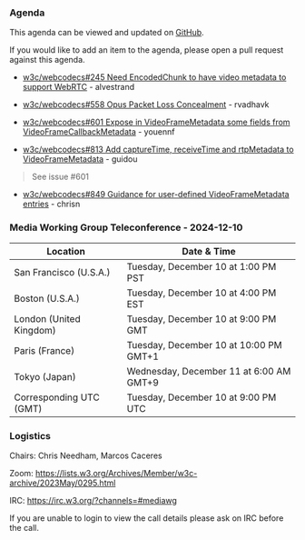 ### Agenda

This agenda can be viewed and updated on [GitHub](https://github.com/w3c/media-wg/blob/main/meetings/2024-12-10-Media_Working_Group_Teleconference-agenda.md).

If you would like to add an item to the agenda, please open a pull request against this agenda.

* [w3c/webcodecs#245 Need EncodedChunk to have video metadata to support WebRTC](https://github.com/w3c/webcodecs/issues/245) - alvestrand

* [w3c/webcodecs#558 Opus Packet Loss Concealment](https://github.com/w3c/webcodecs/issues/558) - rvadhavk

* [w3c/webcodecs#601 Expose in VideoFrameMetadata some fields from VideoFrameCallbackMetadata](https://github.com/w3c/webcodecs/issues/601) - youennf

* [w3c/webcodecs#813 Add captureTime, receiveTime and rtpMetadata to VideoFrameMetadata](https://github.com/w3c/webcodecs/pull/813) - guidou
 > See issue #601

* [w3c/webcodecs#849 Guidance for user-defined VideoFrameMetadata entries](https://github.com/w3c/webcodecs/issues/849) - chrisn

### Media Working Group Teleconference - 2024-12-10

| Location | Date & Time |
| -------- | ----------- |
| San Francisco (U.S.A.) | Tuesday, December 10 at 1:00 PM PST |
| Boston (U.S.A.) | Tuesday, December 10 at 4:00 PM EST |
| London (United Kingdom) | Tuesday, December 10 at 9:00 PM GMT |
| Paris (France) | Tuesday, December 10 at 10:00 PM GMT+1 |
| Tokyo (Japan) | Wednesday, December 11 at 6:00 AM GMT+9 |
| Corresponding UTC (GMT) | Tuesday, December 10 at 9:00 PM UTC |

### Logistics

Chairs: Chris Needham, Marcos Caceres

Zoom: https://lists.w3.org/Archives/Member/w3c-archive/2023May/0295.html

IRC: https://irc.w3.org/?channels=#mediawg

If you are unable to login to view the call details please ask on IRC before the call.


